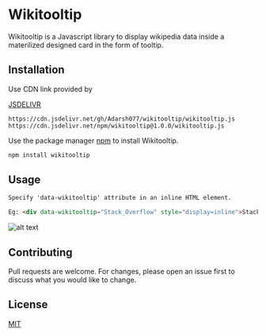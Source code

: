 # Wikitooltip

Wikitooltip is a Javascript library to display wikipedia data inside a materilized designed card in the form of tooltip.

## Installation

Use CDN link provided by

[JSDELIVR](https://www.jsdelivr.com)

```text
https://cdn.jsdelivr.net/gh/Adarsh077/wikitooltip/wikitooltip.js
https://cdn.jsdelivr.net/npm/wikitooltip@1.0.0/wikitooltip.js
```

Use the package manager [npm](https://www.npmjs.com) to install Wikitooltip.

```javascript
npm install wikitooltip
```

## Usage

```HTML
Specify 'data-wikitooltip' attribute in an inline HTML element.

Eg: <div data-wikitooltip="Stack_Overflow" style="display=inline">Stack Overflow</div>
```

![alt text](https://i.imgur.com/7mcDJV4.png "Title Demo")

## Contributing

Pull requests are welcome. For changes, please open an issue first to discuss what you would like to change.

## License

[MIT](https://choosealicense.com/licenses/mit/)
